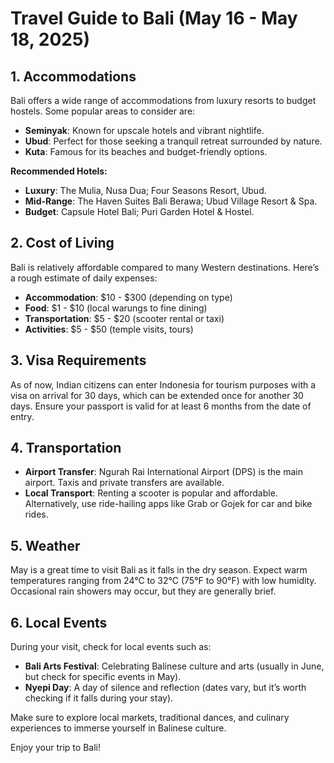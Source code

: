 # Travel Guide to Bali (May 16 - May 18, 2025)

## 1. Accommodations
Bali offers a wide range of accommodations from luxury resorts to budget hostels. Some popular areas to consider are:

- **Seminyak**: Known for upscale hotels and vibrant nightlife.
- **Ubud**: Perfect for those seeking a tranquil retreat surrounded by nature.
- **Kuta**: Famous for its beaches and budget-friendly options.

**Recommended Hotels:**
- **Luxury**: The Mulia, Nusa Dua; Four Seasons Resort, Ubud.
- **Mid-Range**: The Haven Suites Bali Berawa; Ubud Village Resort & Spa.
- **Budget**: Capsule Hotel Bali; Puri Garden Hotel & Hostel.

## 2. Cost of Living
Bali is relatively affordable compared to many Western destinations. Here’s a rough estimate of daily expenses:

- **Accommodation**: $10 - $300 (depending on type)
- **Food**: $1 - $10 (local warungs to fine dining)
- **Transportation**: $5 - $20 (scooter rental or taxi)
- **Activities**: $5 - $50 (temple visits, tours)

## 3. Visa Requirements
As of now, Indian citizens can enter Indonesia for tourism purposes with a visa on arrival for 30 days, which can be extended once for another 30 days. Ensure your passport is valid for at least 6 months from the date of entry.

## 4. Transportation
- **Airport Transfer**: Ngurah Rai International Airport (DPS) is the main airport. Taxis and private transfers are available.
- **Local Transport**: Renting a scooter is popular and affordable. Alternatively, use ride-hailing apps like Grab or Gojek for car and bike rides.

## 5. Weather
May is a great time to visit Bali as it falls in the dry season. Expect warm temperatures ranging from 24°C to 32°C (75°F to 90°F) with low humidity. Occasional rain showers may occur, but they are generally brief.

## 6. Local Events
During your visit, check for local events such as:
- **Bali Arts Festival**: Celebrating Balinese culture and arts (usually in June, but check for specific events in May).
- **Nyepi Day**: A day of silence and reflection (dates vary, but it’s worth checking if it falls during your stay).

Make sure to explore local markets, traditional dances, and culinary experiences to immerse yourself in Balinese culture.

Enjoy your trip to Bali!